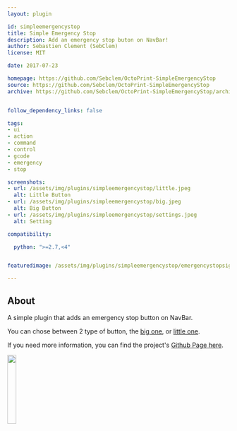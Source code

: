 ```yaml
---
layout: plugin

id: simpleemergencystop
title: Simple Emergency Stop
description: Add an emergency stop buton on NavBar!
author: Sebastien Clement (SebClem)
license: MIT

date: 2017-07-23

homepage: https://github.com/Sebclem/OctoPrint-SimpleEmergencyStop
source: https://github.com/Sebclem/OctoPrint-SimpleEmergencyStop
archive: https://github.com/Sebclem/OctoPrint-SimpleEmergencyStop/archive/master.zip


follow_dependency_links: false

tags:
- ui
- action
- command
- control
- gcode
- emergency
- stop

screenshots:
- url: /assets/img/plugins/simpleemergencystop/little.jpeg
  alt: Little Button
- url: /assets/img/plugins/simpleemergencystop/big.jpeg
  alt: Big Button
- url: /assets/img/plugins/simpleemergencystop/settings.jpeg
  alt: Setting

compatibility:

  python: ">=2.7,<4"


featuredimage: /assets/img/plugins/simpleemergencystop/emergencystopsign.png

---
```

## About
A simple plugin that adds an emergency stop button on NavBar.

You can chose between 2 type of button, the [big one](https://github.com/Sebclem/OctoPrint-SimpleEmergencyStop/blob/1.0.0/images/big.jpeg), or [little one](https://github.com/Sebclem/OctoPrint-SimpleEmergencyStop/blob/1.0.0/images/small.jpeg).

If you need more information, you can find the project's [Github Page here](https://github.com/Sebclem/OctoPrint-SimpleEmergencyStop).



<a href="https://www.buymeacoffee.com/seb6596"><img src="https://img.buymeacoffee.com/button-api/?text=Buy me a coffee&emoji=&slug=seb6596&button_colour=FFDD00&font_colour=000000&font_family=Lato&outline_colour=000000&coffee_colour=ffffff" width='20%'></a>

